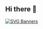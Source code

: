 ## Hi there 👋

[![SVG Banners](https://svg-banners.vercel.app/api?type=luminance&text1=DavidMBK%20💻&width=800&height=400)](https://github.com/Akshay090/svg-banners)
